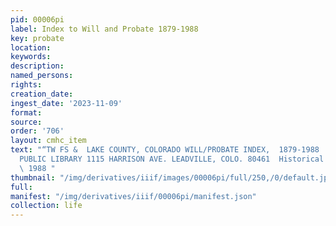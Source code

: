 ```yaml
---
pid: 00006pi
label: Index to Will and Probate 1879-1988
key: probate
location: 
keywords: 
description: 
named_persons: 
rights: 
creation_date: 
ingest_date: '2023-11-09'
format: 
source: 
order: '706'
layout: cmhc_item
text: "“TW FS &  LAKE COUNTY, COLORADO WILL/PROBATE INDEX,  1879-1988  LAKE COUNTY
  PUBLIC LIBRARY 1115 HARRISON AVE. LEADVILLE, COLO. 80461  Historical Research Cooperative
  \ 1988 "
thumbnail: "/img/derivatives/iiif/images/00006pi/full/250,/0/default.jpg"
full: 
manifest: "/img/derivatives/iiif/00006pi/manifest.json"
collection: life
---
```

